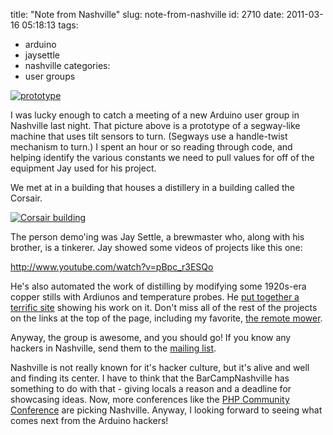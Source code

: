 title: "Note from Nashville"
slug: note-from-nashville
id: 2710
date: 2011-03-16 05:18:13
tags: 
- arduino
- jaysettle
- nashville
categories: 
- user groups

[![](http://www.chesnok.com/daily/wp-content/uploads/2011/03/5530605815_56e5963765-300x225.jpg "prototype")](http://www.flickr.com/photos/selenamarie/5530605815)

I was lucky enough to catch a meeting of a new Arduino user group in Nashville last night. That picture above is a prototype of a segway-like machine that uses tilt sensors to turn. (Segways use a handle-twist mechanism to turn.) I spent an hour or so reading through code, and helping identify the various constants we need to pull values for off of the equipment Jay used for his project.

We met at in a building that houses a distillery in a building called the Corsair. 

[![](http://www.chesnok.com/daily/wp-content/uploads/2011/03/5532076580_be22dd4bc4-300x225.jpg "Corsair building")](http://www.chesnok.com/daily/wp-content/uploads/2011/03/5532076580_be22dd4bc4.jpg)

The person demo'ing was Jay Settle, a brewmaster who, along with his brother, is a tinkerer. Jay showed some videos of projects like this one: 

http://www.youtube.com/watch?v=pBpc_r3ESQo

He's also automated the work of distilling by modifying some 1920s-era copper stills with Ardiunos and temperature probes. He [put together a terrific site](http://web.me.com/jaysettle/Jay/Arduino_Equipped_Still.html) showing his work on it.  Don't miss all of the rest of the projects on the links at the top of the page, including my favorite, [the remote mower](http://web.me.com/jaysettle/Jay/remote_mower.html).

Anyway, the group is awesome, and you should go! If you know any hackers in Nashville, send them to the [mailing list](http://groups.google.com/group/arduino-group-of-nashville).

Nashville is not really known for it's hacker culture, but it's alive and well and finding its center. I have to think that the BarCampNashville has something to do with that - giving locals a reason and a deadline for showcasing ideas. Now, more conferences like the [PHP Community Conference](http://phpcon.org/) are picking Nashville. Anyway, I looking forward to seeing what comes next from the Arduino hackers!
